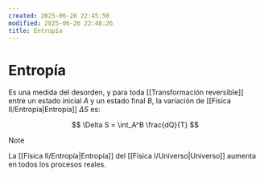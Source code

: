 ```yaml
---
created: 2025-06-26 22:45:50
modified: 2025-06-26 22:48:26
title: Entropía
---
```


# Entropía

Es una medida del desorden, y para toda [[Transformación reversible]] entre un estado inicial $A$ y un estado final $B$, la variación de [[Física II/Entropía|Entropía]] $\Delta S$ es:

$$
\Delta S = \int_A^B \frac{dQ}{T}
$$

> [!note]
> La [[Física II/Entropía|Entropía]] del [[Física I/Universo|Universo]] aumenta en todos los procesos reales.
